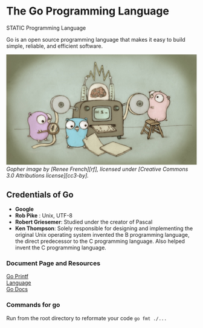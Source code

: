 # The Go Programming Language

STATIC Programming Language  

Go is an open source programming language that makes it easy to build simple,
reliable, and efficient software.

![Gopher image](.img/fiveyears.jpg)
*Gopher image by [Renee French][rf], licensed under [Creative Commons 3.0 Attributions license][cc3-by].*

## Credentials of Go

- **Google**
- **Rob Pike** : Unix, UTF-8  
- **Robert Griesemer**: Studied under the creator of Pascal  
- **Ken Thompson**: Solely responsible for designing and implementing the original Unix operating system invented the B programming language, the direct predecessor to the C programming language. Also helped invent the C programming language.

### Document Page and Resources

[Go Printf](https://godoc.org/fmt#Printf)  
[Language](https://golang.org/ref/spec)  
[Go Docs](https://golang.org/pkg/)

### Commands for go

Run from the root directory to reformate your code
`go fmt ./...`  


